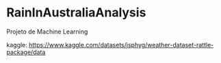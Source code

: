 # RainInAustraliaAnalysis
Projeto de Machine Learning


kaggle: https://www.kaggle.com/datasets/jsphyg/weather-dataset-rattle-package/data

